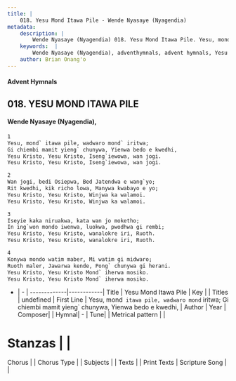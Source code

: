 ```yaml
---
title: |
    018. Yesu Mond Itawa Pile - Wende Nyasaye (Nyagendia)
metadata:
    description: |
        Wende Nyasaye (Nyagendia) 018. Yesu Mond Itawa Pile. Yesu, mond` itawa pile, wadwaro mond` iritwa; Gi chiembi mamit yieng` chunywa, Yienwa bedo e kwedhi, Yesu Kristo, Yesu Kristo, Iseng`iewowa, wan jogi. Yesu Kristo, Yesu Kristo, Iseng`iewowa, wan jogi.  
    keywords:  |
        Wende Nyasaye (Nyagendia), adventhymnals, advent hymnals, Yesu Mond Itawa Pile, Yesu, mond` itawa pile, wadwaro mond` iritwa; Gi chiembi mamit yieng` chunywa, Yienwa bedo e kwedhi,. 
    author: Brian Onang'o
---
```


#### Advent Hymnals
## 018. YESU MOND ITAWA PILE
####  Wende Nyasaye (Nyagendia),

```txt
1
Yesu, mond` itawa pile, wadwaro mond` iritwa;
Gi chiembi mamit yieng` chunywa, Yienwa bedo e kwedhi,
Yesu Kristo, Yesu Kristo, Iseng`iewowa, wan jogi.
Yesu Kristo, Yesu Kristo, Iseng`iewowa, wan jogi.

2
Wan jogi, bedi Osiepwa, Bed Jatendwa e wang`yo;
Rit kwedhi, kik richo lowa, Manywa kwabayo e yo;
Yesu Kristo, Yesu Kristo, Winjwa ka walamoi.
Yesu Kristo, Yesu Kristo, Winjwa ka walamoi.

3
Iseyie kaka niruakwa, kata wan jo moketho;
In ing`won mondo iwenwa, luokwa, pwodhwa gi rembi;
Yesu Kristo, Yesu Kristo, wanalokre iri, Ruoth.
Yesu Kristo, Yesu Kristo, wanalokre iri, Ruoth.

4
Konywa mondo watim maber, Mi watim gi midwaro;
Ruoth maler, Jawarwa kende, Pong` chunywa gi herani.
Yesu Kristo, Yesu Kristo Mond` iherwa mosiko.
Yesu Kristo, Yesu Kristo Mond` iherwa mosiko.


```

- |   -  |
-------------|------------|
Title | Yesu Mond Itawa Pile |
Key |  |
Titles | undefined |
First Line | Yesu, mond` itawa pile, wadwaro mond` iritwa; Gi chiembi mamit yieng` chunywa, Yienwa bedo e kwedhi, |
Author | 
Year | 
Composer| |
Hymnal|  - |
Tune|  |
Metrical pattern | |
# Stanzas |  |
Chorus |  |
Chorus Type |  |
Subjects | |
Texts |  |
Print Texts | 
Scripture Song |  |
    
